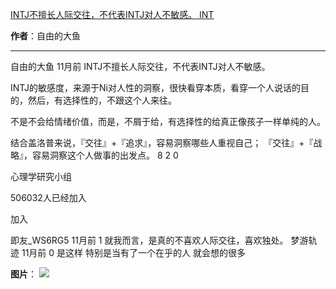 

[INTJ不擅长人际交往，不代表INTJ对人不敏感。 INT](https://m.okjike.com/originalPosts/66541c00168797210df6d1f0?s=ewoidSI6ICI1N2Y0ZGFjYWI2YzFlNTEzMDBiMDQyNmQiCn0=)

**作者**：自由的大鱼

---

自由的大鱼
11月前
INTJ不擅长人际交往，不代表INTJ对人不敏感。

INTJ的敏感度，来源于Ni对人性的洞察，很快看穿本质，看穿一个人说话的目的，然后，有选择性的，不跟这个人来往。

不是不会给情绪价值，而是，不屑于给，有选择性的给真正像孩子一样单纯的人。

结合盖洛普来说，『交往』+『追求』，容易洞察哪些人重视自己；
『交往』+『战略』，容易洞察这个人做事的出发点。
8
2
0

心理学研究小组

506032人已经加入

加入

即友_WS6RG5
11月前
1
就我而言，是真的不喜欢人际交往，喜欢独处。
梦游轨迹
11月前
0
是这样 特别是当有了一个在乎的人 就会想的很多

**图片**：
![](https://cdnv2.ruguoapp.com/FiaHE6r1jjlnQePRnvKvMuRd9czZv3.jpg?imageMogr2/auto-orient/thumbnail/1500x2000%3E/interlace/1)